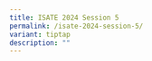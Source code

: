 ```yaml
---
title: ISATE 2024 Session 5
permalink: /isate-2024-session-5/
variant: tiptap
description: ""
---
```


